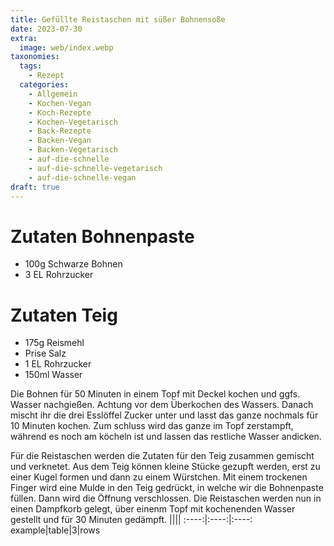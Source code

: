 ```yaml
---
title: Gefüllte Reistaschen mit süßer Bohnensoße
date: 2023-07-30
extra:
  image: web/index.webp
taxonomies:
  tags:
    - Rezept
  categories:
    - Allgemein
    - Kochen-Vegan
    - Koch-Rezepte
    - Kochen-Vegetarisch
    - Back-Rezepte
    - Backen-Vegan
    - Backen-Vegetarisch
    - auf-die-schnelle
    - auf-die-schnelle-vegetarisch
    - auf-die-schnelle-vegan
draft: true
---
```

# Zutaten Bohnenpaste
* 100g Schwarze Bohnen
* 3 EL Rohrzucker

# Zutaten Teig
* 175g Reismehl
* Prise Salz
* 1 EL Rohrzucker
* 150ml Wasser

Die Bohnen für 50 Minuten in einem Topf mit Deckel kochen und ggfs. Wasser nachgießen. Achtung vor dem Überkochen des Wassers. Danach mischt ihr die drei Esslöffel Zucker unter und lasst das ganze nochmals für 10 Minuten kochen. Zum schluss wird das ganze im Topf zerstampft, während es noch am köcheln ist und lassen das restliche Wasser andicken.

Für die Reistaschen werden die Zutaten für den Teig zusammen gemischt und verknetet. Aus dem Teig können kleine Stücke gezupft werden, erst zu einer Kugel formen und dann zu einem Würstchen. Mit einem trockenen Finger wird eine Mulde in den Teig gedrückt, in welche wir die Bohnenpaste füllen. Dann wird die Öffnung verschlossen. 
Die Reistaschen werden nun in einen Dampfkorb gelegt, über einenm Topf mit kochenenden Wasser gestellt und für 30 Minuten gedämpft.
||||
:----:|:----:|:----:
example|table|3|rows

